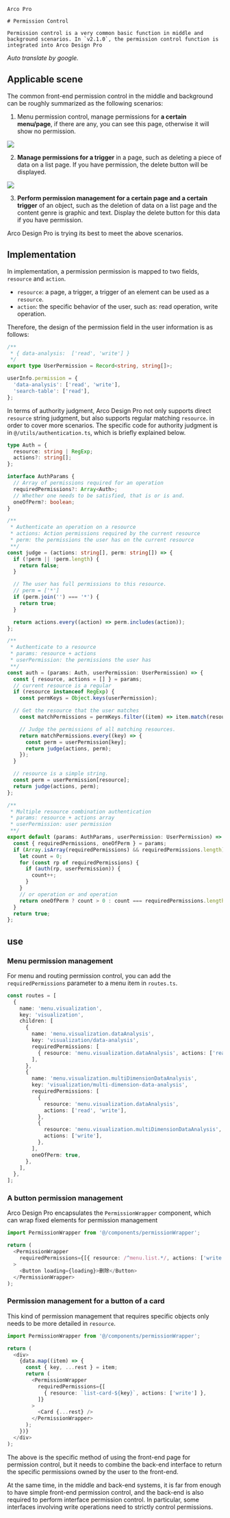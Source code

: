 `````
Arco Pro

# Permission Control

Permission control is a very common basic function in middle and background scenarios. In `v2.1.0`, the permission control function is integrated into Arco Design Pro
`````
*Auto translate by google.*

## Applicable scene

The common front-end permission control in the middle and background can be roughly summarized as the following scenarios:

1. Menu permission control, manage permissions for **a certain menu/page**, if there are any, you can see this page, otherwise it will show no permission.

![](http://p1-arco.byteimg.com/tos-cn-i-uwbnlip3yd/116622141d7b228ad2259c81cd32d095.gif~tplv-uwbnlip3yd-3.awebp)

2. **Manage permissions for a trigger** in a page, such as deleting a piece of data on a list page. If you have permission, the delete button will be displayed.

![](http://p1-arco.byteimg.com/tos-cn-i-uwbnlip3yd/7b410fa5dad6e47665c264fae910c0c8.gif~tplv-uwbnlip3yd-3.awebp)

3. **Perform permission management for a certain page and a certain trigger** of an object, such as the deletion of data on a list page and the content genre is graphic and text. Display the delete button for this data if you have permission.

Arco Design Pro is trying its best to meet the above scenarios.

## Implementation

In implementation, a permission permission is mapped to two fields, `resource` and `action`.

- `resource`: a page, a trigger, a trigger of an element can be used as a `resource`.
- `action`: the specific behavior of the user, such as: read operation, write operation.

Therefore, the design of the permission field in the user information is as follows:


```ts
/**
 * { data-analysis:  ['read', 'write'] }
 */
export type UserPermission = Record<string, string[]>;

userInfo.permission = {
  'data-analysis': ['read', 'write'],
  'search-table': ['read'],
};
```

In terms of authority judgment, Arco Design Pro not only supports direct `resource` string judgment, but also supports regular matching `resource`. in order to cover more scenarios. The specific code for authority judgment is in `@/utils/authentication.ts`, which is briefly explained below.

```ts
type Auth = {
  resource: string | RegExp;
  actions?: string[];
};

interface AuthParams {
  // Array of permissions required for an operation
  requiredPermissions?: Array<Auth>;
  // Whether one needs to be satisfied, that is or is and.
  oneOfPerm?: boolean;
}

/**
 * Authenticate an operation on a resource
 * actions: Action permissions required by the current resource
 * perm: the permissions the user has on the current resource
 **/
const judge = (actions: string[], perm: string[]) => {
  if (!perm || !perm.length) {
    return false;
  }

  // The user has full permissions to this resource.
  // perm = ['*']
  if (perm.join('') === '*') {
    return true;
  }

  return actions.every((action) => perm.includes(action));
};

/**
 * Authenticate to a resource
 * params: resource + actions
 * userPermission: the permissions the user has
 **/
const auth = (params: Auth, userPermission: UserPermission) => {
  const { resource, actions = [] } = params;
  // current resource is a regular
  if (resource instanceof RegExp) {
    const permKeys = Object.keys(userPermission);

  // Get the resource that the user matches
    const matchPermissions = permKeys.filter((item) => item.match(resource));

    // Judge the permissions of all matching resources.
    return matchPermissions.every((key) => {
      const perm = userPermission[key];
      return judge(actions, perm);
    });
  }

  // resource is a simple string.
  const perm = userPermission[resource];
  return judge(actions, perm);
};

/**
 * Multiple resource combination authentication
 * params: resource + actions array
 * userPermission: user permission
 **/
export default (params: AuthParams, userPermission: UserPermission) => {
  const { requiredPermissions, oneOfPerm } = params;
  if (Array.isArray(requiredPermissions) && requiredPermissions.length) {
    let count = 0;
    for (const rp of requiredPermissions) {
      if (auth(rp, userPermission)) {
        count++;
      }
    }
    // or operation or and operation
    return oneOfPerm ? count > 0 : count === requiredPermissions.length;
  }
  return true;
};
```

## use

### Menu permission management

For menu and routing permission control, you can add the `requiredPermissions` parameter to a menu item in `routes.ts`.

```ts
const routes = [
  {
    name: 'menu.visualization',
    key: 'visualization',
    children: [
      {
        name: 'menu.visualization.dataAnalysis',
        key: 'visualization/data-analysis',
        requiredPermissions: [
          { resource: 'menu.visualization.dataAnalysis', actions: ['read'] },
        ],
      },
      {
        name: 'menu.visualization.multiDimensionDataAnalysis',
        key: 'visualization/multi-dimension-data-analysis',
        requiredPermissions: [
          {
            resource: 'menu.visualization.dataAnalysis',
            actions: ['read', 'write'],
          },
          {
            resource: 'menu.visualization.multiDimensionDataAnalysis',
            actions: ['write'],
          },
        ],
        oneOfPerm: true,
      },
    ],
  },
];
```

### A button permission management

Arco Design Pro encapsulates the `PermissionWrapper` component, which can wrap fixed elements for permission management

```ts
import PermissionWrapper from '@/components/permissionWrapper';

return (
  <PermissionWrapper
    requiredPermissions={[{ resource: /^menu.list.*/, actions: ['write'] }]}
  >
    <Button loading={loading}>删除</Button>
  </PermissionWrapper>
);
```


### Permission management for a button of a card

This kind of permission management that requires specific objects only needs to be more detailed in `resource`.

```ts
import PermissionWrapper from '@/components/permissionWrapper';

return (
  <div>
    {data.map((item) => {
      const { key, ...rest } = item;
      return (
        <PermissionWrapper
          requiredPermissions={[
            { resource: `list-card-${key}`, actions: ['write'] },
          ]}
        >
          <Card {...rest} />
        </PermissionWrapper>
      );
    })}
  </div>
);
```
The above is the specific method of using the front-end page for permission control, but it needs to combine the back-end interface to return the specific permissions owned by the user to the front-end.

At the same time, in the middle and back-end systems, it is far from enough to have simple front-end permission control, and the back-end is also required to perform interface permission control. In particular, some interfaces involving write operations need to strictly control permissions.

